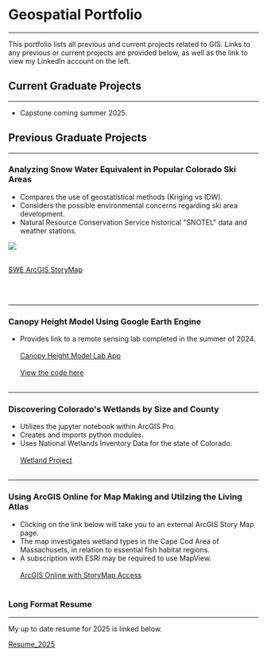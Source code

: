 # Geospatial Portfolio
---
This portfolio lists all previous and current projects related to GIS. 
Links to any previous or current projects are provided below, as well as the link to view my LinkedIn account on the left.  

## Current Graduate Projects
---
- Capstone coming summer 2025.

## Previous Graduate Projects 
---
### Analyzing Snow Water Equivalent in Popular Colorado Ski Areas
- Compares the use of geostatistical methods (Kriging vs IDW).
- Considers the possible environmental concerns regarding ski area development.
- Natural Resource Conservation Service historical "SNOTEL" data and weather stations.
<img src="https://github.com/Christineslord/Christines_Portfolio.github.io/blob/master/images/CO_Mountain1.JPG?raw=true"/>
<br><br>

[SWE ArcGIS StoryMap](https://arcg.is/1XuSya0)

<br><br>

---
### Canopy Height Model Using Google Earth Engine
- Provides link to a remote sensing lab completed in the summer of 2024.
<br><br>
[Canopy Height Model Lab App](https://ee-christineslord1.projects.earthengine.app/view/canopy-height-model---lab-5b)
<br><br>
[View the code here](https://code.earthengine.google.com/caff0782ef690beed54c1b18d50dbd04?hl=it)
<br><br>
---
### Discovering Colorado's Wetlands by Size and County
- Utilizes the jupyter notebook within ArcGIS Pro.
- Creates and imports python modules.
- Uses National Wetlands Inventory Data for the state of Colorado.
<br><br>
[Wetland Project](https://github.com/Christineslord/Christines_Portfolio.github.io/blob/master/pdf/Clord_FinalProject.pdf)
<br><br>
---
### Using ArcGIS Online for Map Making and Utilzing the Living Atlas
- Clicking on the link below will take you to an external ArcGIS Story Map page.
- The map investigates wetland types in the Cape Cod Area of Massachusets, in relation to essential fish habitat regions.
- A subscription with ESRI may be required to use MapView.
<br><br>
[ArcGIS Online with StoryMap Access](https://arcg.is/1j0mzK0)
<br><br>


### Long Format Resume
---
My up to date resume for 2025 is linked below.

[Resume_2025](https://github.com/Christineslord/Christines_Portfolio/blob/2704785a3a91a937363e076f7451190a3abff0a3/pdf/Clord_Resume2025_.pdf)




